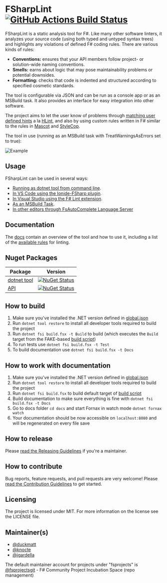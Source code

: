 # FSharpLint [![GitHub Actions Build Status](https://github.com/fsprojects/FSharpLint/workflows/CI/badge.svg)](https://github.com/fsprojects/FSharpLint/actions?query=branch%3Amaster)

FSharpLint is a static analysis tool for F#. Like many other software linters, it analyzes your source code (using both typed and untyped syntax trees) and highlights any violations of defined F# coding rules. There are various kinds of rules:

* **Conventions:** ensures that your API members follow project- or solution-wide naming conventions.
* **Smells:** earns about logic that may pose maintainability problems or potential downsides.
* **Formatting:** checks that code is indented and structured according to specified cosmetic standards.

The tool is configurable via JSON and can be run as a console app or as an MSBuild task. It also provides an interface for easy integration into other software.

The project aims to let the user know of problems through [matching user defined hints](https://fsprojects.github.io/FSharpLint/how-tos/rules/FL0065.html) a la [HLint](http://community.haskell.org/~ndm/hlint/), and also by using custom rules written in F# similar to the rules in [Mascot](http://mascot.x9c.fr/manual.html) and [StyleCop](https://github.com/StyleCop/StyleCop).

The tool in use (running as an MSBuild task with TreatWarningsAsErrors set to true):

![Example](http://i.imgur.com/D4c9g1m.png)

## Usage

FSharpLint can be used in several ways:

* [Running as dotnet tool from command line](https://fsprojects.github.io/FSharpLint/how-tos/install-dotnet-tool.html).
* [In VS Code using the Ionide-FSharp plugin](https://marketplace.visualstudio.com/items?itemName=Ionide.Ionide-fsharp).
* [In Visual Studio using the F# Lint extension](https://marketplace.visualstudio.com/items?itemName=asti.fslint-vs).
* [As an MSBuild Task](http://fsprojects.github.io/FSharpLint/how-tos/msbuild-task.html).
* [In other editors through FsAutoComplete Language Server](https://github.com/fsharp/FsAutoComplete)

## Documentation

The [docs](http://fsprojects.github.io/FSharpLint/) contain an overview of the tool and how to use it, including a list of the [available rules](http://fsprojects.github.io/FSharpLint/how-tos/rule-configuration.html#ruleList) for linting.

## Nuget Packages

Package | Version
------- | --------
[dotnet tool](https://www.nuget.org/packages/dotnet-fsharplint/) | [![NuGet Status](http://img.shields.io/nuget/v/dotnet-fsharplint.svg?style=flat)](https://www.nuget.org/packages/dotnet-fsharplint/)
[API](https://www.nuget.org/packages/FSharpLint.Core/) | [![NuGet Status](http://img.shields.io/nuget/v/FSharpLint.Core.svg?style=flat)](https://www.nuget.org/packages/FSharpLint.Core/)

## How to build

1. Make sure you've installed the .NET version defined in [global.json](global.json)
2. Run `dotnet tool restore` to install all developer tools required to build the project
3. Run `dotnet fsi build.fsx -t Build` to build (which executes the `Build` target from the FAKE-based [build script](build.fsx))
4. To run tests use `dotnet fsi build.fsx -t Test`
5. To build documentation use `dotnet fsi build.fsx -t Docs`

## How to work with documentation

1. Make sure you've installed the .NET version defined in [global.json](global.json)
2. Run `dotnet tool restore` to install all developer tools required to build the project
3. Run `dotnet fsi build.fsx` to build default target of [build script](build.fsx)
4. Build documentation to make sure everything is fine with `dotnet fsi build.fsx -t Docs`
5. Go to docs folder `cd docs` and start Fornax in watch mode `dotnet fornax watch`
6. Your documentation should be now accessible on `localhost:8080` and will be regenerated on every file save

## How to release

Please [read the Releasing Guidelines](./RELEASE.md) if you're a maintainer.

## How to contribute

Bug reports, feature requests, and pull requests are very welcome! Please [read the Contribution Guidelines](./CONTRIBUTING.md)
to get started.

## Licensing

The project is licensed under MIT. For more information on the license see the LICENSE file.

## Maintainer(s)

- [@duckmatt](https://github.com/duckmatt)
- [@knocte](https://github.com/knocte)
- [@jgardella](https://github.com/jgardella)

The default maintainer account for projects under "fsprojects" is [@fsprojectsgit](https://github.com/fsprojectsgit) - F# Community Project Incubation Space (repo management)
